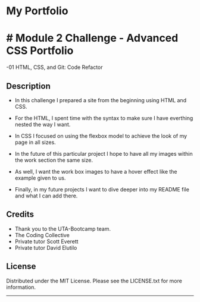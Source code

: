 # My Portfolio

# # Module 2 Challenge - Advanced CSS Portfolio
-01 HTML, CSS, and Git: Code Refactor

## Description
- In this challenge I prepared a site from the beginning using HTML and CSS.
- For the HTML, I spent time with the syntax to make sure I have everthing nested the way I want.
- In CSS I focused on using the flexbox model to achieve the look of my page in all sizes.

- In the future of this particular project I hope to have all my images within the work section the same size. 
- As well, I want the work box images to have a hover effect like the example given to us.

- Finally, in my future projects I want to dive deeper into my README file and what I can add there.

## Credits
- Thank you to the UTA-Bootcamp team.
- The Coding Collective
- Private tutor Scott Everett
- Private tutor David Elutilo

## License

Distributed under the MIT License. Please see the LICENSE.txt for more information.

---
